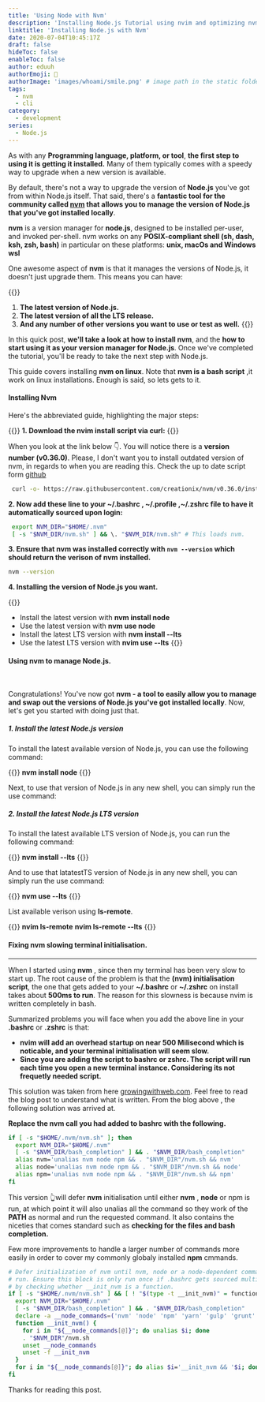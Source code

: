 ```yaml
---
title: 'Using Node with Nvm'
description: 'Installing Node.js Tutorial using nvim and optimizing nvm to reduce slowing terminal initialization.'
linktitle: 'Installing Node.js with Nvm'
date: 2020-07-04T10:45:17Z
draft: false
hideToc: false
enableToc: false
author: eduuh
authorEmoji: 🤖
authorImage: 'images/whoami/smile.png' # image path in the static folder
tags:
  - nvm
  - cli
category:
  - development
series:
  - Node.js
---
```


As with any **Programming language, platform, or tool**, **the first step to using it is getting it installed.** Many of them typically comes with a speedy way to upgrade when a new version is available.

By default, there's not a way to upgrade the version of **Node.js** you've got from within Node.js itself. That said, there's a **fantastic tool for the community called [nvm](https://github.com/nvm-sh/nvm) that allows you to manage the version of Node.js that you've got installed locally**.

**nvm** is a version manager for **node.js**, designed to be installed per-user, and invoked per-shell. nvm works on any **POSIX-compliant shell (sh, dash, ksh, zsh, bash)** in particular on these platforms: **unix, macOs and Windows wsl**

One awesome aspect of **nvm** is that it manages the versions of Node.js, it doesn't just upgrade them. This means you can have:

{{<boxmd>}}

1. **The latest version of Node.js.**
2. **The latest version of all the LTS release.**
3. **And any number of other versions you want to use or test as well.**
   {{</boxmd>}}

In this quick post, **we'll take a look at how to install nvm**, and the **how to start using it as your version manager for Node.js**. Once we've completed the tutorial, you'll be ready to take the next step with Node.js.

This guide covers installing **nvm on linux**. Note that **nvm is a bash script** ,it work on linux installations. Enough is said, so lets gets to it.

#### Installing Nvm

Here's the abbreviated guide, highlighting the major steps:

{{<boxmd>}}
**1. Download the nvim install script via curl:**
{{</boxmd>}}

When you look at the link below 👇. You will notice there is a **version number (v0.36.0)**. Please, I don't want you to install outdated version of nvm, in regards to when you are reading this. Check the up to date script form [github](https://github.com/nvm-sh/nvm)

```bash
 curl -o- https://raw.githubusercontent.com/creationix/nvm/v0.36.0/install.sh | bash
```

**2. Now add these line to your ~/.bashrc , ~/.profile ,~/.zshrc file to have it automatically sourced upon login:**

```bash
 export NVM_DIR="$HOME/.nvm"
 [ -s "$NVM_DIR/nvm.sh" ] && \. "$NVM_DIR/nvm.sh" # This loads nvm.
```

**3. Ensure that nvm was installed correctly with `nvm --version` which should return the verison of nvm installed.**

```bash
nvm --version
```

**4. Installing the version of Node.js you want.**

{{<boxmd>}}

- Install the latest version with **nvm install node**
- Use the latest version with **nvm use node**
- Install the latest LTS version with **nvm install --lts**
- Use the latest LTS version with **nvim use --lts**
  {{</boxmd>}}

#### Using nvm to manage Node.js.

<br>

Congratulations! You've now got **nvm - a tool to easily allow you to manage and swap out the versions of Node.js you've got installed locally**. Now, let's get you started with doing just that.

##### 1. Install the latest Node.js version

To install the latest available version of Node.js, you can use the following command:

{{<boxmd>}}
**nvm install node**
{{</boxmd>}}

Next, to use that version of Node.js in any new shell, you can simply run the use command:

##### 2. Install the latest Node.js LTS version

To install the latest available LTS version of Node.js, you can run the following command:

{{<boxmd>}}
**nvm install \-\-lts**
{{</boxmd>}}

And to use that latatestTS version of Node.js in any new shell, you can simply run the use command:

{{<boxmd>}}
**nvm use \-\-lts**
{{</boxmd>}}

List available verison using **ls-remote**.

{{<boxmd>}}
**nvim ls-remote**
**nvim ls-remote \-\-lts**
{{</boxmd>}}

#### Fixing nvm slowing terminal initialisation.

<hr>

When I started using **nvm** , since then my terminal has been very slow to start up. The root cause of the problem is that the **(nvm) initialisation script**, the one that gets added to your **~/.bashrc** or **~/.zshrc** on install takes about **500ms to run**. The reason for this slowness is because nvim is written completely in bash.

Summarized problems you will face when you add the above line in your **.bashrc** or **.zshrc** is that:

- **nvim will add an overhead startup on near 500 Milisecond which is noticable, and your terminal initialisation will seem slow.**
- **Since you are adding the script to bashrc or zshrc. The script will run each time you open a new terminal instance. Considering its not frequetly needed script.**

This solution was taken from here [growingwithweb.com](https://www.growingwiththeweb.com/2018/01/slow-nvm-init.html). Feel free to read the blog post to understand what is written. From the blog above , the following solution was arrived at.

**Replace the nvm call you had added to bashrc with the following.**

```bash
if [ -s "$HOME/.nvm/nvm.sh" ]; then
  export NVM_DIR="$HOME/.nvm"
  [ -s "$NVM_DIR/bash_completion" ] && . "$NVM_DIR/bash_completion"
  alias nvm='unalias nvm node npm && . "$NVM_DIR"/nvm.sh && nvm'
  alias node='unalias nvm node npm && . "$NVM_DIR"/nvm.sh && node'
  alias npm='unalias nvm node npm && . "$NVM_DIR"/nvm.sh && npm'
fi
```

This version 👆will defer **nvm** initialisation until either **nvm** , **node** or npm is run, at which point it will also unalias all the command so they work of the **PATH** as normal and run the requested command. It also contains the niceties that comes standard such as **checking for the files and bash completion.**

Few more improvements to handle a larger number of commands more easily in order to cover my commonly globaly installed **npm** cmmands.

```bash
# Defer initialization of nvm until nvm, node or a node-dependent command is
# run. Ensure this block is only run once if .bashrc gets sourced multiple times
# by checking whether __init_nvm is a function.
if [ -s "$HOME/.nvm/nvm.sh" ] && [ ! "$(type -t __init_nvm)" = function ]; then
  export NVM_DIR="$HOME/.nvm"
  [ -s "$NVM_DIR/bash_completion" ] && . "$NVM_DIR/bash_completion"
  declare -a __node_commands=('nvm' 'node' 'npm' 'yarn' 'gulp' 'grunt' 'webpack')
  function __init_nvm() {
    for i in "${__node_commands[@]}"; do unalias $i; done
    . "$NVM_DIR"/nvm.sh
    unset __node_commands
    unset -f __init_nvm
  }
  for i in "${__node_commands[@]}"; do alias $i='__init_nvm && '$i; done
fi
```

Thanks for reading this post.
